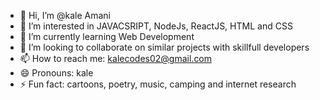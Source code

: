- 👋 Hi, I’m @kale Amani
- 👀 I’m interested in JAVACSRIPT, NodeJs, ReactJS, HTML and  CSS
- 🌱 I’m currently learning Web Development 
- 💞️ I’m looking to collaborate on similar projects with skillfull developers
- 📫 How to reach me: kalecodes02@gmail.com
- 😄 Pronouns: kale
- ⚡ Fun fact: cartoons, poetry, music, camping and internet research

<!---
kalecode2/kalecode2 is a ✨ special ✨ repository because its `README.md` (this file) appears on your GitHub profile.
You can click the Preview link to take a look at your changes.
--->
